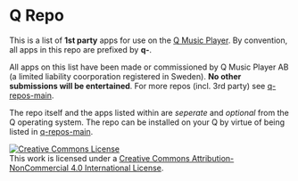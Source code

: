 # Q Repo
This is a list of **1st party** apps for use on the [Q Music Player](https://qmusicplayer.com). By convention, all apps in this repo are prefixed by **q-**.

All apps on this list have been made or commissioned by Q Music Player AB (a limited liability coorporation registered in Sweden). **No other submissions will be entertained**. For more repos (incl. 3rd party) see [q-repos-main](https://github.com/plundell/q-repos-main).

The repo itself and the apps listed within are *seperate* and *optional* from the Q operating system. The repo can be installed on your Q by virtue of being listed in [q-repos-main](https://github.com/plundell/q-repos-main).

<a rel="license" href="http://creativecommons.org/licenses/by-nc/4.0/"><img alt="Creative Commons License" style="border-width:0" src="https://i.creativecommons.org/l/by-nc/4.0/88x31.png" /></a><br />This work is licensed under a <a rel="license" href="http://creativecommons.org/licenses/by-nc/4.0/">Creative Commons Attribution-NonCommercial 4.0 International License</a>.
